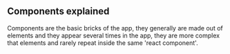 ## Components explained

Components are the basic bricks of the app, they generally are made out of elements and they appear several times in the app, they are more complex that elements and rarely repeat inside the same 'react component'. 

